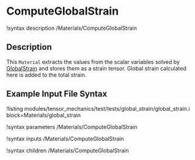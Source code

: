 # ComputeGlobalStrain

!syntax description /Materials/ComputeGlobalStrain

## Description

This `Material` extracts the values from the scalar variables solved by [GlobalStrain](/ScalarKernels/GlobalStrain) and stores them as a strain tensor.
Global strain calculated here is added to the total strain.

## Example Input File Syntax

!listing modules/tensor_mechanics/test/tests/global_strain/global_strain.i
         block=Materials/global_strain

!syntax parameters /Materials/ComputeGlobalStrain

!syntax inputs /Materials/ComputeGlobalStrain

!syntax children /Materials/ComputeGlobalStrain

